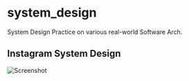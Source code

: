 # system_design
System Design Practice on various real-world Software Arch.



## Instagram System Design

![Screenshot](screenshot.png)


